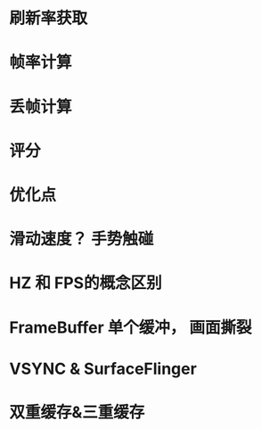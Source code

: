 # 刷新率获取
# 帧率计算
# 丢帧计算
# 评分
# 优化点  

# 滑动速度？  手势触碰




# HZ 和 FPS的概念区别
# FrameBuffer 单个缓冲， 画面撕裂
# VSYNC & SurfaceFlinger
# 双重缓存&三重缓存